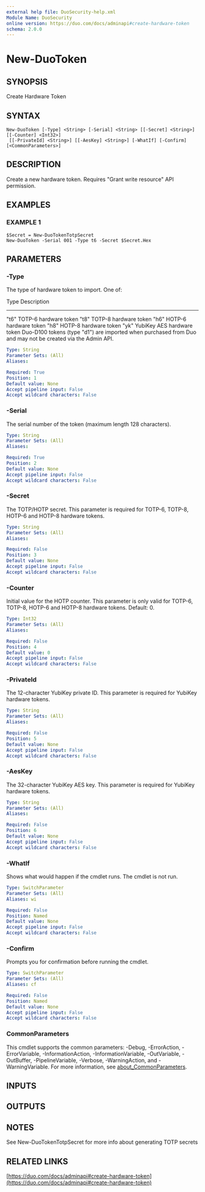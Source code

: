 ```yaml
---
external help file: DuoSecurity-help.xml
Module Name: DuoSecurity
online version: https://duo.com/docs/adminapi#create-hardware-token
schema: 2.0.0
---
```


# New-DuoToken

## SYNOPSIS
Create Hardware Token

## SYNTAX

```
New-DuoToken [-Type] <String> [-Serial] <String> [[-Secret] <String>] [[-Counter] <Int32>]
 [[-PrivateId] <String>] [[-AesKey] <String>] [-WhatIf] [-Confirm] [<CommonParameters>]
```

## DESCRIPTION
Create a new hardware token.
Requires "Grant write resource" API permission.

## EXAMPLES

### EXAMPLE 1
```
$Secret = New-DuoTokenTotpSecret
New-DuoToken -Serial 001 -Type t6 -Secret $Secret.Hex
```

## PARAMETERS

### -Type
The type of hardware token to import.
One of:

Type	Description
----    -----------
"t6"	TOTP-6 hardware token
"t8"	TOTP-8 hardware token
"h6"	HOTP-6 hardware token
"h8"	HOTP-8 hardware token
"yk"	YubiKey AES hardware token
Duo-D100 tokens (type "d1") are imported when purchased from Duo and may not be created via the Admin API.

```yaml
Type: String
Parameter Sets: (All)
Aliases:

Required: True
Position: 1
Default value: None
Accept pipeline input: False
Accept wildcard characters: False
```

### -Serial
The serial number of the token (maximum length 128 characters).

```yaml
Type: String
Parameter Sets: (All)
Aliases:

Required: True
Position: 2
Default value: None
Accept pipeline input: False
Accept wildcard characters: False
```

### -Secret
The TOTP/HOTP secret.
This parameter is required for TOTP-6, TOTP-8, HOTP-6 and HOTP-8 hardware tokens.

```yaml
Type: String
Parameter Sets: (All)
Aliases:

Required: False
Position: 3
Default value: None
Accept pipeline input: False
Accept wildcard characters: False
```

### -Counter
Initial value for the HOTP counter.
This parameter is only valid for TOTP-6, TOTP-8, HOTP-6 and HOTP-8 hardware tokens.
Default: 0.

```yaml
Type: Int32
Parameter Sets: (All)
Aliases:

Required: False
Position: 4
Default value: 0
Accept pipeline input: False
Accept wildcard characters: False
```

### -PrivateId
The 12-character YubiKey private ID.
This parameter is required for YubiKey hardware tokens.

```yaml
Type: String
Parameter Sets: (All)
Aliases:

Required: False
Position: 5
Default value: None
Accept pipeline input: False
Accept wildcard characters: False
```

### -AesKey
The 32-character YubiKey AES key.
This parameter is required for YubiKey hardware tokens.

```yaml
Type: String
Parameter Sets: (All)
Aliases:

Required: False
Position: 6
Default value: None
Accept pipeline input: False
Accept wildcard characters: False
```

### -WhatIf
Shows what would happen if the cmdlet runs.
The cmdlet is not run.

```yaml
Type: SwitchParameter
Parameter Sets: (All)
Aliases: wi

Required: False
Position: Named
Default value: None
Accept pipeline input: False
Accept wildcard characters: False
```

### -Confirm
Prompts you for confirmation before running the cmdlet.

```yaml
Type: SwitchParameter
Parameter Sets: (All)
Aliases: cf

Required: False
Position: Named
Default value: None
Accept pipeline input: False
Accept wildcard characters: False
```

### CommonParameters
This cmdlet supports the common parameters: -Debug, -ErrorAction, -ErrorVariable, -InformationAction, -InformationVariable, -OutVariable, -OutBuffer, -PipelineVariable, -Verbose, -WarningAction, and -WarningVariable. For more information, see [about_CommonParameters](http://go.microsoft.com/fwlink/?LinkID=113216).

## INPUTS

## OUTPUTS

## NOTES
See New-DuoTokenTotpSecret for more info about generating TOTP secrets

## RELATED LINKS

[https://duo.com/docs/adminapi#create-hardware-token](https://duo.com/docs/adminapi#create-hardware-token)

